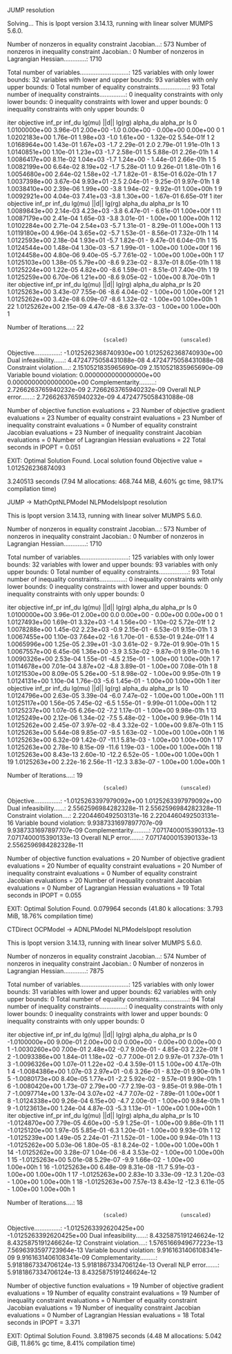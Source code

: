 
JUMP resolution

Solving...
This is Ipopt version 3.14.13, running with linear solver MUMPS 5.6.0.

Number of nonzeros in equality constraint Jacobian...:      573
Number of nonzeros in inequality constraint Jacobian.:        0
Number of nonzeros in Lagrangian Hessian.............:     1710

Total number of variables............................:      125
                     variables with only lower bounds:       32
                variables with lower and upper bounds:       93
                     variables with only upper bounds:        0
Total number of equality constraints.................:       93
Total number of inequality constraints...............:        0
        inequality constraints with only lower bounds:        0
   inequality constraints with lower and upper bounds:        0
        inequality constraints with only upper bounds:        0

iter    objective    inf_pr   inf_du lg(mu)  ||d||  lg(rg) alpha_du alpha_pr  ls
   0  1.0100000e+00 3.96e-01 2.00e+00  -1.0 0.00e+00    -  0.00e+00 0.00e+00   0
   1  1.0202183e+00 1.76e-01 1.98e+03  -1.0 1.61e+00    -  1.32e-02 5.54e-01f  1
   2  1.0168964e+00 1.43e-01 1.67e+03  -1.7 2.29e-01   2.0 2.79e-01 1.91e-01h  1
   3  1.0140851e+00 1.10e-01 1.23e+03  -1.7 2.58e-01   1.5 5.88e-01 2.26e-01h  1
   4  1.0086417e+00 8.11e-02 1.04e+03  -1.7 1.24e+00    -  1.44e-01 2.66e-01h  1
   5  1.0082199e+00 6.64e-02 8.19e+02  -1.7 5.28e-01   1.0 9.26e-01 1.81e-01h  1
   6  1.0054680e+00 2.64e-02 1.58e+02  -1.7 1.82e-01    -  8.15e-01 6.02e-01h  1
   7  1.0037398e+00 3.67e-04 9.93e+01  -2.5 2.04e-01    -  9.25e-01 9.97e-01h  1
   8  1.0038410e+00 2.39e-06 1.99e+00  -3.8 1.94e-02    -  9.92e-01 1.00e+00h  1
   9  1.0092921e+00 4.04e-03 7.41e+03  -3.8 1.30e+00    -  1.67e-01 6.65e-01f  1
iter    objective    inf_pr   inf_du lg(mu)  ||d||  lg(rg) alpha_du alpha_pr  ls
  10  1.0089843e+00 2.14e-03 4.23e+03  -3.8 6.47e-01    -  6.61e-01 1.00e+00f  1
  11  1.0087179e+00 2.41e-04 1.65e-03  -3.8 3.01e-01    -  1.00e+00 1.00e+00h  1
  12  1.0102284e+00 2.71e-04 2.54e+03  -5.7 1.31e-01    -  8.29e-01 1.00e+00h  1
  13  1.0119180e+00 4.96e-04 3.65e+02  -5.7 1.53e-01    -  8.56e-01 7.32e-01h  1
  14  1.0122593e+00 2.18e-04 1.93e+01  -5.7 1.82e-01    -  9.47e-01 6.04e-01h  1
  15  1.0124544e+00 1.48e-04 1.30e-03  -5.7 1.99e-01    -  1.00e+00 1.00e+00f  1
  16  1.0124458e+00 4.80e-06 9.40e-05  -5.7 7.61e-02    -  1.00e+00 1.00e+00h  1
  17  1.0125103e+00 1.38e-05 5.79e+00  -8.6 9.23e-02    -  8.37e-01 8.05e-01h  1
  18  1.0125224e+00 1.22e-05 4.82e+00  -8.6 1.59e-01    -  8.51e-01 7.40e-01h  1
  19  1.0125259e+00 6.70e-06 1.21e+00  -8.6 9.05e-02    -  1.00e+00 8.70e-01h  1
iter    objective    inf_pr   inf_du lg(mu)  ||d||  lg(rg) alpha_du alpha_pr  ls
  20  1.0125263e+00 3.43e-07 7.55e-06  -8.6 4.04e-02    -  1.00e+00 1.00e+00f  1
  21  1.0125262e+00 3.42e-08 6.09e-07  -8.6 1.32e-02    -  1.00e+00 1.00e+00h  1
  22  1.0125262e+00 2.15e-09 4.47e-08  -8.6 3.37e-03    -  1.00e+00 1.00e+00h  1

Number of Iterations....: 22

                                   (scaled)                 (unscaled)
Objective...............:  -1.0125262368740930e+00    1.0125262368740930e+00
Dual infeasibility......:   4.4724775058431088e-08    4.4724775058431088e-08
Constraint violation....:   2.1510521835965690e-09    2.1510521835965690e-09
Variable bound violation:   0.0000000000000000e+00    0.0000000000000000e+00
Complementarity.........:   2.7266263765940232e-09    2.7266263765940232e-09
Overall NLP error.......:   2.7266263765940232e-09    4.4724775058431088e-08


Number of objective function evaluations             = 23
Number of objective gradient evaluations             = 23
Number of equality constraint evaluations            = 23
Number of inequality constraint evaluations          = 0
Number of equality constraint Jacobian evaluations   = 23
Number of inequality constraint Jacobian evaluations = 0
Number of Lagrangian Hessian evaluations             = 22
Total seconds in IPOPT                               = 0.051

EXIT: Optimal Solution Found.
Local solution found
Objective value = 1.012526236874093

  3.240513 seconds (7.94 M allocations: 468.744 MiB, 4.60% gc time, 98.17% compilation time)

JUMP -> MathOptNLPModel NLPModelsIpopt resolution

This is Ipopt version 3.14.13, running with linear solver MUMPS 5.6.0.

Number of nonzeros in equality constraint Jacobian...:      573
Number of nonzeros in inequality constraint Jacobian.:        0
Number of nonzeros in Lagrangian Hessian.............:     1710

Total number of variables............................:      125
                     variables with only lower bounds:       32
                variables with lower and upper bounds:       93
                     variables with only upper bounds:        0
Total number of equality constraints.................:       93
Total number of inequality constraints...............:        0
        inequality constraints with only lower bounds:        0
   inequality constraints with lower and upper bounds:        0
        inequality constraints with only upper bounds:        0

iter    objective    inf_pr   inf_du lg(mu)  ||d||  lg(rg) alpha_du alpha_pr  ls
   0  1.0100000e+00 3.96e-01 2.00e+00   0.0 0.00e+00    -  0.00e+00 0.00e+00   0
   1  1.0127493e+00 1.69e-01 3.32e+03  -1.4 1.56e+00    -  1.10e-02 5.72e-01f  1
   2  1.0078288e+00 1.45e-02 2.23e+03  -0.9 2.15e-01    -  6.53e-01 9.15e-01h  1
   3  1.0067455e+00 1.10e-03 7.64e+02  -1.6 1.70e-01    -  6.53e-01 9.24e-01f  1
   4  1.0065996e+00 1.25e-05 2.39e+01  -3.0 3.61e-02    -  9.72e-01 9.90e-01h  1
   5  1.0067557e+00 6.45e-06 1.36e+00  -3.9 3.53e-02    -  9.87e-01 9.91e-01h  1
   6  1.0090326e+00 2.53e-04 1.55e-01  -4.5 2.15e-01    -  1.00e+00 1.00e+00h  1
   7  1.0114678e+00 7.01e-04 3.87e+02  -4.8 3.89e-01    -  1.00e+00 7.08e-01h  1
   8  1.0121530e+00 8.09e-05 5.26e+00  -5.1 8.98e-02    -  1.00e+00 9.95e-01h  1
   9  1.0124131e+00 1.10e-04 1.76e-03  -5.6 1.45e-01    -  1.00e+00 1.00e+00h  1
iter    objective    inf_pr   inf_du lg(mu)  ||d||  lg(rg) alpha_du alpha_pr  ls
  10  1.0124796e+00 2.63e-05 3.39e-04  -6.0 7.47e-02    -  1.00e+00 1.00e+00h  1
  11  1.0125117e+00 1.56e-05 7.45e-02  -6.5 1.55e-01    -  9.99e-01 1.00e+00h  1
  12  1.0125237e+00 1.07e-05 6.26e-02  -7.2 1.17e-01    -  1.00e+00 9.98e-01h  1
  13  1.0125249e+00 2.12e-06 1.34e-02  -7.5 5.48e-02    -  1.00e+00 9.96e-01h  1
  14  1.0125262e+00 2.45e-07 3.97e-02  -8.4 3.32e-02    -  1.00e+00 9.87e-01h  1
  15  1.0125263e+00 5.64e-08 9.85e-07  -9.5 1.63e-02    -  1.00e+00 1.00e+00h  1
  16  1.0125263e+00 6.32e-09 1.42e-07 -11.1 5.81e-03    -  1.00e+00 1.00e+00h  1
  17  1.0125263e+00 2.78e-10 8.15e-09 -11.6 1.19e-03    -  1.00e+00 1.00e+00h  1
  18  1.0125263e+00 8.43e-13 2.60e-10 -12.2 6.52e-05    -  1.00e+00 1.00e+00h  1
  19  1.0125263e+00 2.22e-16 2.56e-11 -12.3 3.83e-07    -  1.00e+00 1.00e+00h  1

Number of Iterations....: 19

                                   (scaled)                 (unscaled)
Objective...............:  -1.0125263397979092e+00    1.0125263397979092e+00
Dual infeasibility......:   2.5562596984282328e-11    2.5562596984282328e-11
Constraint violation....:   2.2204460492503131e-16    2.2204460492503131e-16
Variable bound violation:   9.9387331697897707e-09    9.9387331697897707e-09
Complementarity.........:   7.0717400015390133e-13    7.0717400015390133e-13
Overall NLP error.......:   7.0717400015390133e-13    2.5562596984282328e-11


Number of objective function evaluations             = 20
Number of objective gradient evaluations             = 20
Number of equality constraint evaluations            = 20
Number of inequality constraint evaluations          = 0
Number of equality constraint Jacobian evaluations   = 20
Number of inequality constraint Jacobian evaluations = 0
Number of Lagrangian Hessian evaluations             = 19
Total seconds in IPOPT                               = 0.055

EXIT: Optimal Solution Found.
  0.079964 seconds (41.80 k allocations: 3.793 MiB, 18.76% compilation time)

CTDirect OCPModel -> ADNLPModel NLPModelsIpopt resolution

This is Ipopt version 3.14.13, running with linear solver MUMPS 5.6.0.

Number of nonzeros in equality constraint Jacobian...:      574
Number of nonzeros in inequality constraint Jacobian.:        0
Number of nonzeros in Lagrangian Hessian.............:     7875

Total number of variables............................:      125
                     variables with only lower bounds:       31
                variables with lower and upper bounds:       62
                     variables with only upper bounds:        0
Total number of equality constraints.................:       94
Total number of inequality constraints...............:        0
        inequality constraints with only lower bounds:        0
   inequality constraints with lower and upper bounds:        0
        inequality constraints with only upper bounds:        0

iter    objective    inf_pr   inf_du lg(mu)  ||d||  lg(rg) alpha_du alpha_pr  ls
   0 -1.0100000e+00 9.00e-01 2.00e+00   0.0 0.00e+00    -  0.00e+00 0.00e+00   0
   1 -1.0030260e+00 7.00e-01 2.48e+02  -0.7 9.00e-01    -  4.85e-03 2.22e-01f  1
   2 -1.0093386e+00 1.84e-01 1.18e+02  -0.7 7.00e-01   2.0 9.97e-01 7.37e-01h  1
   3 -1.0096326e+00 1.07e-01 1.22e+02  -0.4 3.59e-01   1.5 1.00e+00 4.17e-01h  1
   4 -1.0084386e+00 1.07e-03 2.97e+01  -0.6 3.26e-01    -  8.12e-01 9.90e-01h  1
   5 -1.0080173e+00 8.40e-05 1.77e+01  -2.2 5.92e-02    -  9.57e-01 9.90e-01h  1
   6 -1.0080420e+00 1.73e-07 2.79e+00  -7.7 2.19e-03    -  9.85e-01 9.98e-01h  1
   7 -1.0097714e+00 1.37e-04 3.07e+02  -4.7 7.07e-02    -  7.89e-01 1.00e+00f  1
   8 -1.0124338e+00 9.26e-04 6.15e+00  -4.7 2.00e-01    -  1.00e+00 9.84e-01h  1
   9 -1.0123613e+00 1.24e-04 4.87e-03  -5.3 1.13e-01    -  1.00e+00 1.00e+00h  1
iter    objective    inf_pr   inf_du lg(mu)  ||d||  lg(rg) alpha_du alpha_pr  ls
  10 -1.0124870e+00 7.79e-05 4.60e+00  -5.9 1.25e-01    -  1.00e+00 9.86e-01h  1
  11 -1.0125120e+00 1.97e-05 5.85e-01  -6.3 1.20e-01    -  1.00e+00 9.93e-01h  1
  12 -1.0125239e+00 1.49e-05 2.24e-01  -7.1 1.52e-01    -  1.00e+00 9.94e-01h  1
  13 -1.0125262e+00 5.03e-06 1.80e-05  -8.1 8.24e-02    -  1.00e+00 1.00e+00h  1
  14 -1.0125262e+00 3.28e-07 1.04e-06  -8.4 3.53e-02    -  1.00e+00 1.00e+00h  1
  15 -1.0125263e+00 5.01e-08 5.29e-07  -9.9 1.66e-02    -  1.00e+00 1.00e+00h  1
  16 -1.0125263e+00 6.48e-09 8.31e-08 -11.7 5.91e-03    -  1.00e+00 1.00e+00h  1
  17 -1.0125263e+00 2.83e-10 3.33e-09 -12.3 1.20e-03    -  1.00e+00 1.00e+00h  1
  18 -1.0125263e+00 7.57e-13 8.43e-12 -12.3 6.11e-05    -  1.00e+00 1.00e+00h  1

Number of Iterations....: 18

                                   (scaled)                 (unscaled)
Objective...............:  -1.0125263392620425e+00   -1.0125263392620425e+00
Dual infeasibility......:   8.4325875191246624e-12    8.4325875191246624e-12
Constraint violation....:   1.5765166949677223e-13    7.5696393597723964e-13
Variable bound violation:   9.9161631406108341e-09    9.9161631406108341e-09
Complementarity.........:   5.9181867334706124e-13    5.9181867334706124e-13
Overall NLP error.......:   5.9181867334706124e-13    8.4325875191246624e-12


Number of objective function evaluations             = 19
Number of objective gradient evaluations             = 19
Number of equality constraint evaluations            = 19
Number of inequality constraint evaluations          = 0
Number of equality constraint Jacobian evaluations   = 19
Number of inequality constraint Jacobian evaluations = 0
Number of Lagrangian Hessian evaluations             = 18
Total seconds in IPOPT                               = 3.371

EXIT: Optimal Solution Found.
  3.819875 seconds (4.48 M allocations: 5.042 GiB, 11.86% gc time, 8.41% compilation time)
